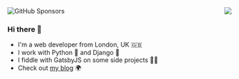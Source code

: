 <img align="right" src="https://github-readme-stats.vercel.app/api?username=browniebroke&show_icons=true">

<img alt="GitHub Sponsors" src="https://img.shields.io/github/sponsors/browniebroke?logo=github&style=flat-square">

### Hi there 👋

- I'm a web developer from London, UK 🇬🇧
- I work with Python :snake: and Django :unicorn:
- I fiddle with GatsbyJS on some side projects :man_in_tuxedo:
- Check out [my blog](https://browniebroke.com) :earth_africa: 
